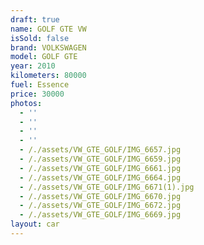 ```yaml
---
draft: true
name: GOLF GTE VW
isSold: false
brand: VOLKSWAGEN
model: GOLF GTE
year: 2010
kilometers: 80000
fuel: Essence
price: 30000
photos:
  - ''
  - ''
  - ''
  - ''
  - /./assets/VW_GTE_GOLF/IMG_6657.jpg
  - /./assets/VW_GTE_GOLF/IMG_6659.jpg
  - /./assets/VW_GTE_GOLF/IMG_6661.jpg
  - /./assets/VW_GTE_GOLF/IMG_6664.jpg
  - /./assets/VW_GTE_GOLF/IMG_6671(1).jpg
  - /./assets/VW_GTE_GOLF/IMG_6670.jpg
  - /./assets/VW_GTE_GOLF/IMG_6672.jpg
  - /./assets/VW_GTE_GOLF/IMG_6669.jpg
layout: car
---
```


